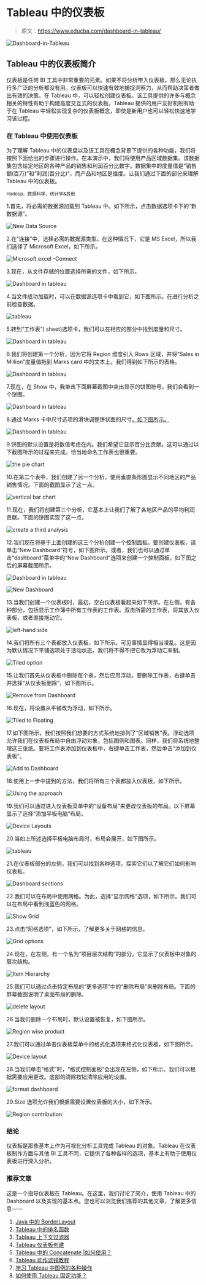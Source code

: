 # Tableau 中的仪表板

> 原文：<https://www.educba.com/dashboard-in-tableau/>

![Dashboard-in-Tableau](img/3be41470a88f9430c5614093d0e25efd.png)



## Tableau 中的仪表板简介

仪表板是任何 BI 工具中非常重要的元素。如果不将分析带入仪表板，那么无论执行多广泛的分析都没有用。仪表板可以快速有效地捕捉洞察力，从而帮助决策者做出有效的决策。在 Tableau 中，可以轻松创建仪表板。该工具提供的许多与概念相关的特性有助于构建高度交互式的仪表板。Tableau 提供的用户友好机制有助于在 Tableau 中轻松实现复杂的仪表板概念，即使是新用户也可以轻松快速地学习该过程。

### 在 Tableau 中使用仪表板

为了理解 Tableau 中的仪表盘以及该工具在概念背景下提供的各种功能，我们将按照下面给出的步骤进行操作。在本演示中，我们将使用产品区域数据集。该数据集包含给定地区的各种产品的销售和利润百分比数字。数据集中的度量值是“销售额(百万)”和“利润(百分比)”，而产品和地区是维度。让我们通过下面的部分来理解 Tableau 中的仪表板。

<small>Hadoop、数据科学、统计学&其他</small>

1.首先，将必需的数据源加载到 Tableau 中。如下所示，点击数据选项卡下的“新数据源”。

![New Data Source](img/d6e89495207b568ea1f4290cc845c6c2.png)



2.在“连接”中，选择必需的数据源类型。在这种情况下，它是 MS Excel，所以我们选择了 Microsoft Excel，如下所示。

![Microsoft excel -Connect](img/88bf2ad949dfe7d22e8e42af97164ecc.png)



3.现在，从文件存储的位置选择所需的文件，如下所示。

![Dashboard in tableau](img/ca0644b4c559dd838051f5e51893f6ff.png)



4.当文件成功加载时，可以在数据源选项卡中看到它，如下图所示。在进行分析之前检查数据。

![tableau](img/f145f673641665b3dd5668e0a24534b3.png)



5.转到“工作表”( sheet)选项卡，我们可以在相应的部分中找到度量和尺寸。

![Dashboard in tableau](img/f871558790c226550e90d9da40d188ae.png)



6.我们将创建第一个分析，因为它将 Region 维度引入 Rows 区域，并将“Sales in Million”度量值拖到 Marks card 中的文本上。我们得到如下所示的表格。

![Dashboard in tableau](img/fcc9bd7aa8f545d6ffb55ccf16a6c6e8.png)



7.现在，在 Show 中，我单击下面屏幕截图中突出显示的饼图符号，我们会看到一个饼图。

![Dashboard in tableau](img/8fdd72dcbadec326cccd9094601e5b19.png)



8.通过 Marks 卡中尺寸选项的滑块调整饼状图的尺寸[。如下图所示。](https://www.educba.com/pie-chart-in-tableau/)

![Dashboard in tableau](img/415a80d2b701e395d6a55f3fff981b93.png)



9.饼图的默认设置是将数值考虑在内。我们希望它显示百分比贡献。这可以通过以下截图所示的过程来完成。恰当地命名工作表也很重要。

![the pie chart ](img/7a8e7ac1ee158f50a83a107ed468701f.png)



10.在第二个表中，我们创建了另一个分析，使用垂直条形图显示不同地区的产品销售情况。下面的截图显示了这一点。

![vertical bar chart](img/8596df8236fb006be34a6e3b9f4d375f.png)



11.现在，我们将创建第三个分析，它基本上让我们了解了各地区产品的平均利润贡献。下面的饼图实现了这一点。

![create a third analysis](img/0000a22149d5f60cb07fbbd24a211305.png)



12.我们现在将基于上面创建的这三个分析创建一个控制面板。要创建仪表板，请单击“New Dashboard”符号，如下图所示。或者，我们也可以通过单击“dashboard”菜单中的“New Dashboard”选项来创建一个控制面板，如下图之后的屏幕截图所示。

![Dashboard in tableau](img/81c17c0ec41254097acbe698834c847d.png)



![New Dashboard](img/9f50a2a942d16910df922bd03a4b599d.png)



13.当我们创建一个仪表板时，最初，空白仪表板看起来如下所示。在左侧，有各种部分，包括显示工作簿中所有工作表的工作表。双击所需的工作表，将其放入仪表板，或者直接拖动它。

![left-hand side](img/8b7c1cae2f71c0bd4bd5ef9027980704.png)



14.我们将所有三个表都放入仪表板，如下所示。可见事情显得相当凌乱。这是因为默认情况下平铺选项处于活动状态。我们将不得不把它改为浮动汇率制。

![ Tiled option](img/1980acd41488e9cca78ebe2655c33e2a.png)



15.让我们首先从仪表板中删除每个表，然后应用浮动。要删除工作表，右键单击并选择“从仪表板删除”，如下图所示。

![Remove from Dashboard](img/f16552e4a8bfd2461c778740f3132aee.png)



16.现在，将设置从平铺改为浮动，如下所示。

![Tiled to Floating ](img/1fe750d28700ce1c641584a74e402367.png)



17.如下图所示，我们按照我们想要的方式系统地排列了“区域销售”表。浮动选项允许我们在仪表板布局中自由浮动对象，包括图例和图表。同样，我们将系统地整理这三张纸。要将工作表添加到仪表板中，右键单击工作表，然后单击“添加到仪表板”。

![Add to Dashboard](img/24a7fe536a7ec7357267b025b9d9d491.png)



18.使用上一步中提到的方法，我们将所有三个表都放入仪表板，如下所示。

![Using the approach ](img/96dae55148a3771a05adfd2f7687ae20.png)



19.我们可以通过进入仪表板菜单中的“设备布局”来更改仪表板的布局。以下屏幕显示了选择“添加平板电脑”布局。

![Device Layouts](img/ee6379e0693e25d726e93a665076cc6a.png)



20.当如上所述选择平板电脑布局时，布局会展开，如下图所示。

![tableau](img/3e319a9d29200720d0839497d4bd81df.png)



21.在仪表板部分的左侧，我们可以找到各种选项。探索它们以了解它们如何影响仪表板。

![Dashboard sections](img/05a0cf252c2b0571829ca492690fa419.png)



22.我们可以在布局中使用网格。为此，选择“显示网格”选项，如下所示。我们可以在布局中看到浅蓝色的网格。

![Show Grid](img/cb73ed0de02230b3a2bc43c74d6376c7.png)



23.点击“网格选项”，如下所示，了解更多关于网格的信息。

![Grid options](img/69a857a2da868482a3ba9436992ddfde.png)



24.现在，在左侧，有一个名为“项目层次结构”的部分。它显示了仪表板中对象的层次结构。

![Item Hierarchy](img/fae9e0a9358a95924270c0c9a3429e10.png)



25.我们可以通过点击特定布局的“更多选项”中的“删除布局”来删除布局。下面的屏幕截图说明了桌面布局的删除。

![delete layout](img/5d3f3229136436d9ed35bc8f5b19ed1e.png)



26.当我们删除一个布局时，默认设置被恢复，如下图所示。

![Region wise product](img/a92fd08007d5c4364cbb7f1274404a3b.png)



27.我们可以通过单击仪表板菜单中的格式化选项来格式化仪表板，如下图所示。

![Device layout](img/5b167fb6d58b960e6e327d477f79a23b.png)



28.当我们单击“格式”时，“格式控制面板”会出现在左侧，如下所示。我们可以根据需要应用更改。底部的清除按钮清除应用的设置。

![format dashboard](img/690422c91ccf99dbf3ab764cf7d7d214.png)



29.Size 选项允许我们根据需要设置仪表板的大小，如下所示。

![Region contribution](img/bf57e23e6cde98444219f89aaf2b9662.png)



### 结论

仪表板是那些基本上作为可视化分析工具完成 Tableau 的对象。Tableau 在仪表板制作方面与其他 BI 工具不同，它提供了各种各样的选项，基本上有助于使用仪表板进行深入分析。

### 推荐文章

这是一个指导仪表板在 Tableau。在这里，我们讨论了简介，使用 Tableau 中的 Dashboard 以及实现的基本点。您也可以浏览我们推荐的其他文章，了解更多信息——

1.  [Java 中的 BorderLayout](https://www.educba.com/borderlayout-in-java/)
2.  [Tableau 中的排名函数](https://www.educba.com/rank-function-in-tableau/)
3.  [Tableau 上下文过滤器](https://www.educba.com/tableau-context-filter/)
4.  [Tableau 仪表板创建](https://www.educba.com/tableau-dashboard-creation/)
5.  [Tableau 中的 Concatenate |如何使用？](https://www.educba.com/concatenate-in-tableau/)
6.  [Tableau 动作滤镜教程](https://www.educba.com/tableau-action-filter/)
7.  [学习 Tableau 中图例的各种操作](https://www.educba.com/legend-in-tableau/)
8.  [如何使用 Tableau 固定功能？](https://www.educba.com/tableau-fixed-function/)





